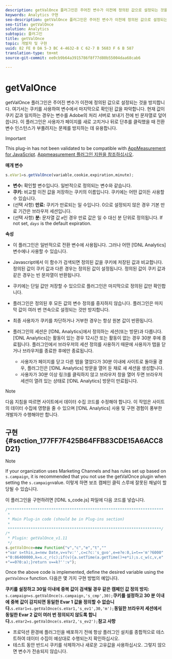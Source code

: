 ```yaml
---
description: getValOnce 플러그인은 주어진 변수가 이전에 정의된 값으로 설정되는 것을 방지합니다. 여기서는 쿠키를 사용하여 변수에서 마지막으로 확인된 값을 파악합니다. 현재 값이 쿠키 값과 일치하는 경우는 변수를 Adobe의 처리 서버로 보내기 전에 빈 문자열로 덮어씁니다. 이 플러그인은 사용자가 페이지를 새로 고치거나 뒤로 단추를 클릭했을 때 전환 변수 인스턴스가 부풀려지는 문제를 방지하는 데 유용합니다.
keywords: Analytics 구현
seo-description: getValOnce 플러그인은 주어진 변수가 이전에 정의된 값으로 설정되는 것을 방지합니다. 여기서는 쿠키를 사용하여 변수에서 마지막으로 확인된 값을 파악합니다. 현재 값이 쿠키 값과 일치하는 경우는 변수를 Adobe의 처리 서버로 보내기 전에 빈 문자열로 덮어씁니다. 이 플러그인은 사용자가 페이지를 새로 고치거나 뒤로 단추를 클릭했을 때 전환 변수 인스턴스가 부풀려지는 문제를 방지하는 데 유용합니다.
seo-title: getValOnce
solution: Analytics
subtopic: 플러그인
title: getValOnce
topic: 개발자 및 구현
uuid: 82 FE 0 DA 5-3 BC 4-4632-8 C 62-7 B 5683 F 6 B 587
translation-type: tm+mt
source-git-commit: ee0cb9b64a3915786f8f77d80b55004daa68cab6

---
```



# getValOnce

getValOnce 플러그인은 주어진 변수가 이전에 정의된 값으로 설정되는 것을 방지합니다. 여기서는 쿠키를 사용하여 변수에서 마지막으로 확인된 값을 파악합니다. 현재 값이 쿠키 값과 일치하는 경우는 변수를 Adobe의 처리 서버로 보내기 전에 빈 문자열로 덮어씁니다. 이 플러그인은 사용자가 페이지를 새로 고치거나 뒤로 단추를 클릭했을 때 전환 변수 인스턴스가 부풀려지는 문제를 방지하는 데 유용합니다.

>[!IMPORTANT]
>
>This plug-in has not been validated to be compatible with [AppMeasurement for JavaScript](../../../implement/js-implementation/c-appmeasurement-js/appmeasure-mjs.md#concept_F3957D7093A94216BD79F35CFC1557E8). [Appmeasurement 플러그인 지원을 참조하십시오](../../../implement/js-implementation/c-appmeasurement-js/plugins-support.md#concept_E31A189BC8A547738666EB5E00D2252A).

**매개 변수**

```js
s.eVar1=s.getValOnce(variable,cookie,expiration,minute);
```

* **변수:** 확인할 변수입니다. 일반적으로 정의되는 변수와 같습니다.
* **쿠키:** 비교할 이전 값을 저장하는 쿠키의 이름입니다. 쿠키에는 어떤 값이든 사용할 수 있습니다.
* (선택 사항) **만료:** 쿠키가 만료되는 일 수입니다. 0으로 설정되지 않은 경우 기본 만료 기간은 브라우저 세션입니다.
* (선택 사항) **분:** 문자열 값 *`m`*&#x200B;인 경우 만료 값은 일 수 대신 분 단위로 정의됩니다. If not set, *`days`* is the default expiration.

**속성**

* 이 플러그인은 일반적으로 전환 변수에 사용됩니다. 그러나 어떤 [!DNL Analytics] 변수에나 사용할 수 있습니다.
* Javascript에서 이 함수가 검색되면 정의된 값을 쿠키에 저장된 값과 비교합니다. 정의된 값이 쿠키 값과 다른 경우는 정의된 값이 설정됩니다. 정의된 값이 쿠키 값과 같은 경우는 빈 문자열이 반환됩니다.
* 쿠키에는 단일 값만 저장할 수 있으므로 플러그인은 마지막으로 정의된 값만 확인합니다.
* 플러그인은 정의된 후 모든 값의 변수 정의를 중지하지 않습니다. 플러그인은 마지막 값이 여러 번 연속으로 설정되는 것만 방지합니다.
* 최종 사용자가 쿠키를 차단하거나 거부한 경우는 항상 원본 값이 반환됩니다.
* 플러그인의 세션은 [!DNL Analytics]에서 정의하는 세션(또는 방문)과 다릅니다. [!DNL Analytics]는 활동이 있는 경우 12시간 또는 활동이 없는 경우 30분 후에 종료됩니다. 플러그인에서 브라우저의 세션 정의를 사용하기 때문에 사용자가 탭을 닫거나 브라우저를 종료한 후에만 종료됩니다.

   * 사용자가 페이지를 닫고 다른 탭을 열었다가 30분 이내에 사이트로 돌아올 경우, 플러그인은 [!DNL Analytics] 방문을 열어 둔 채로 새 세션을 생성합니다.
   * 사용자가 30분 이상 링크를 클릭하지 않고 브라우저 창을 열어 두면 브라우저 세션이 열려 있는 상태로 [!DNL Analytics] 방문이 만료됩니다.

>[!NOTE]
>
>다음 지침을 따르면 사이트에서 데이터 수집 코드를 수정해야 합니다. 이 작업은 사이트의 데이터 수집에 영향을 줄 수 있으며 [!DNL Analytics] 사용 및 구현 경험이 풍부한 개발자가 수행해야만 합니다.

## 구현 {#section_177FF7F425B64FFB83CDE15A6ACC8D21}

>[!NOTE]
>
>If your organization uses Marketing Channels and has rules set up based on `s.campaign`, it is recommended that you not use the getValOnce plugin when setting the `s.campaign`value. 이렇게 하면 보조 캠페인 클릭 스루에 잘못된 채널이 할당될 수 있습니다.

이 플러그인을 구현하려면 [!DNL s_code.js] 파일에 다음 코드를 넣습니다.

```js
/******************************************************************** 
 * 
 * Main Plug-in code (should be in Plug-ins section) 
 * 
 *******************************************************************/ 
/* 
 * Plugin: getValOnce_v1.11 
 */ 
s.getValOnce=new Function("v","c","e","t","" 
+"var s=this,a=new Date,v=v?v:'',c=c?c:'s_gvo',e=e?e:0,i=t=='m'?6000" 
+"0:86400000,k=s.c_r(c);if(v){a.setTime(a.getTime()+e*i);s.c_w(c,v,e" 
+"==0?0:a);}return v==k?'':v");
```

Once the above code is implemented, define the desired variable using the *`getValOnce`* function. 다음은 몇 가지 구현 방법의 예입니다.

**쿠키를 설정하고 30일 이내에 중복 값이 검색될 경우 같은 캠페인 값 정의 방지:**
`s.campaign=s.getValOnce(s.campaign,'s_cmp',30);`**쿠키를 설정하고 30 분 이내에 중복 값이 감지되면 동일한 Evar 1 값을 정의할 수 없습니다.**`s.eVar1=s.getValOnce(s.eVar1,'s_ev1',30,'m');`**동일한 브라우저 세션에서 동일한 Evar 2 값이 여러 번 정의되지 않도록 합니다.**`s.eVar2=s.getValOnce(s.eVar2,'s_ev2');`**참고 사항**

* 프로덕션 환경에 플러그인을 배포하기 전에 항상 플러그인 설치를 종합적으로 테스트하여 데이터 수집이 예상대로 수행되는지 확인하십시오.
* 테스트 동안 반드시 쿠키를 삭제하거나 새로운 고유값을 사용하십시오. 그렇지 않으면 변수가 전송되지 않습니다.

